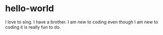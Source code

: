 # hello-world
I love to sing. I have a brother. I am new to coding even though I am new to coding it is really fun to do.
